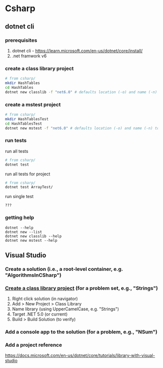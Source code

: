 # Csharp

## dotnet cli

### prerequisites

1. dotnet cli - https://learn.microsoft.com/en-us/dotnet/core/install/
1. .net framwork v6

### create a class library project

```bash
# from csharp/
mkdir HashTables
cd HashTables
dotnet new classlib -f "net6.0" # defaults location (-o) and name (-n) to current directory
```

### create a mstest project

```bash
# from csharp/
mkdir HashTablesTest
cd HashTablesTest
dotnet new mstest -f "net6.0" # defaults location (-o) and name (-n) to current directory
```

### run tests

run all tests
  ```bash
  # from csharp/
  dotnet test
  ```
run all tests for project
  ```bash
  # from csharp/
  dotnet test ArrayTest/
  ```
run single test
  ```
  ???
  ```

### getting help

```
dotnet --help
dotnet new --list
dotnet new classlib --help
dotnet new mstest --help
```

## Visual Studio

### Create a solution (i.e., a root-level container, e.g. "AlgorithmsInCSharp")

### [Create a class library project](https://docs.microsoft.com/en-us/dotnet/core/tutorials/library-with-visual-studio#create-a-class-library-project) (for a problem set, e.g., "Strings")

1. Right click solution (in navigator)
2. Add > New Project > Class Library
3. Name library (using UpperCamelCase, e.g. "Strings")
4. Target .NET 5.0 (or current)
5. Build > Build Solution (to verify)

### Add a console app to the solution (for a problem, e.g., "NSum")

### Add a project reference

https://docs.microsoft.com/en-us/dotnet/core/tutorials/library-with-visual-studio
